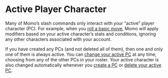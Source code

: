 # Active Player Character

Many of Momo’s slash commands only interact with your “active” player character (PC). For example, when you [roll a basic move](_move-rolling-commands.md), Momo will apply modifiers based on your active character’s stats and conditions, ignoring any other characters associated with your account.

If you have created any PCs (and not deleted all of them), then one and only one of them is always active. You can [change your active PC](switchpc.md) at any time, choosing from any of the other PCs in your roster. Your active character is also changed automatically whenever you [create a PC](newpc.md) or [delete your active PC](delete-pc.md).
